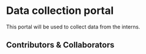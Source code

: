 # Data collection portal
This portal will be used to collect data from the interns. 

## Contributors & Collaborators

<!-- readme: collaborators,contributors -start -->
<!-- readme: collaborators,contributors -end -->
